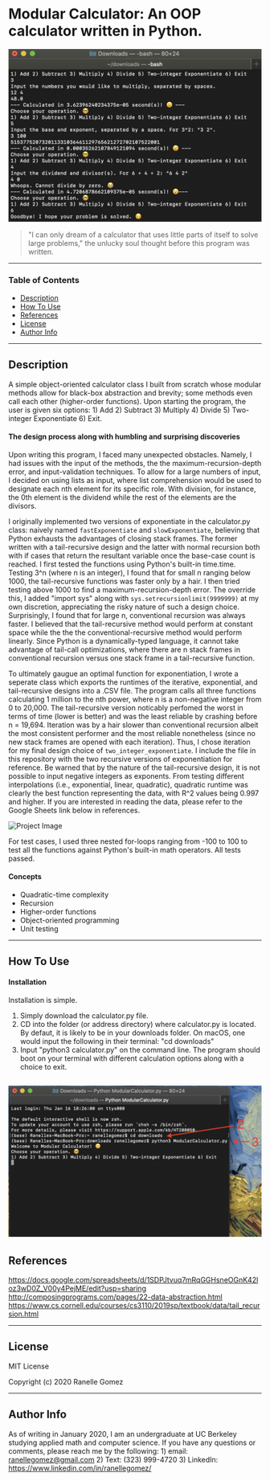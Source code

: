# Modular Calculator: An OOP calculator written in Python.

![Project Image](calculator_interface.png)

> "I can only dream of a calculator that uses little parts of itself to solve large problems," the unlucky soul thought before this program was written.   

---

### Table of Contents
- [Description](#description)
- [How To Use](#how-to-use)
- [References](#references)
- [License](#license)
- [Author Info](#author-info)
---

## Description

A simple object-oriented calculator class I built from scratch whose modular methods allow for black-box abstraction and brevity; some methods even call each other (higher-order functions). Upon starting the program, the user is given six options: 1) Add 2) Subtract 3) Multiply 4) Divide 5) Two-integer Exponentiate 6) Exit.

#### The design process along with humbling and surprising discoveries 

Upon writing this program, I faced many unexpected obstacles. Namely, I had issues with the input of the methods, the the maximum-recursion-depth error, and input-validation techniques. To allow for a large numbers of input, I decided on using lists as input, where list comprehension would be used to designate each nth element for its specific role. With division, for instance, the 0th element is the dividend while the rest of the elements are the divisors.  

I originally implemented two versions of exponentiate in the calculator.py class: naively named `fastExponentiate` and `slowExponentiate`, believing that Python exhausts the advantages of closing stack frames. The former written with a tail-recursive design and the latter with normal recursion both with if cases that return the resultant variable once the base-case count is reached. I first tested the functions using Python's built-in time.time. Testing 3^n (where n is an integer), I found that for small n ranging below 1000, the tail-recursive functions was faster only by a hair. I then tried testing above 1000 to find a maximum-recursion-depth error. The override this, I added "import sys" along with `sys.setrecursionlimit(9999999)` at my own discretion, appreciating the risky nature of such a design choice. Surprisingly, I found that for large n, conventional recursion was always faster. I believed that the tail-recursive method would perform at constant space while the the the conventional-recursive method would perform linearly. Since Python is a dynamically-typed language, it cannot take advantage of tail-call optimizations, where there are n stack frames in conventional recursion versus one stack frame in a tail-recursive function. 

To ultimately gaugue an optimal function for exponentiation, I wrote a seperate class which exports the runtimes of the iterative, exponential, and tail-recursive designs into a .CSV file. The program calls all three functions calculating 1 million to the nth power, where n is a non-negative integer from 0 to 20,000. The tail-recursive version noticably perfomed the worst in terms of time (lower is better) and was the least reliable by crashing before n = 19,694. Iteration was by a hair slower than conventional recursion albeit the most consistent performer and the most reliable nonetheless (since no new stack frames are opened with each iteration). Thus, I chose iteration for my final design choice of `two_integer_exponentiate`. I include the file in this repository with the two recursive versions of exponentiation for reference. Be warned that by the nature of the tail-recursive design, it is not possible to input negative integers as exponents. From testing different interpolations (i.e., exponential, linear, quadratic), quadratic runtime was clearly the best function representing the data, with R^2 values being 0.997 and higher. If you are interested in reading the data, please refer to the Google Sheets link below in references. 

![Project Image](runtime.svg)

For test cases, I used three nested for-loops ranging from -100 to 100 to test all the functions against Python's built-in math operators. All tests passed. 

#### Concepts
- Quadratic-time complexity
- Recursion
- Higher-order functions
- Object-oriented programming
- Unit testing
---

## How To Use

#### Installation
Installation is simple. 
1) Simply download the calculator.py file. 
2) CD into the folder (or address directory) where calculator.py is located. By defaut, it is likely to be in your downloads folder. On macOS, one would input the following in their terminal: "cd downloads" 
3) Input "python3 calculator.py" on the command line. The program should boot on your terminal with different calculation options along with a choice to exit. 

![Project Image](setup.png)
---

## References
https://docs.google.com/spreadsheets/d/1SDPJtvuq7mRqGGHsneOGnK42loz3wD0Z_V00y4PejME/edit?usp=sharing
http://composingprograms.com/pages/22-data-abstraction.html
https://www.cs.cornell.edu/courses/cs3110/2019sp/textbook/data/tail_recursion.html

---

## License

MIT License

Copyright (c) 2020 Ranelle Gomez

---

## Author Info

As of writing in January 2020, I am an undergraduate at UC Berkeley studying applied math and computer science. If you have any questions or comments, please reach me by the following: 1) email: ranellegomez@gmail.com 2) Text: (323) 999-4720 3)
LinkedIn: https://www.linkedin.com/in/ranellegomez/

